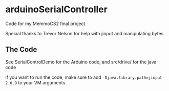 # arduinoSerialController
Code for my MemmoCS2 final project

Special thanks to Trevor Nelson for help with jinput and manipulating bytes

## The Code
See SerialControlDemo for the Arduino code, and src/drive/ for the java code

if you want to run the code, make sure to add ` -Djava.library.path=jinput-2.0.9 ` to your VM arguments
